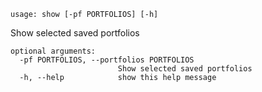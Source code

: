 ```
usage: show [-pf PORTFOLIOS] [-h]
```

Show selected saved portfolios

```
optional arguments:
  -pf PORTFOLIOS, --portfolios PORTFOLIOS
                        Show selected saved portfolios
  -h, --help            show this help message
```
